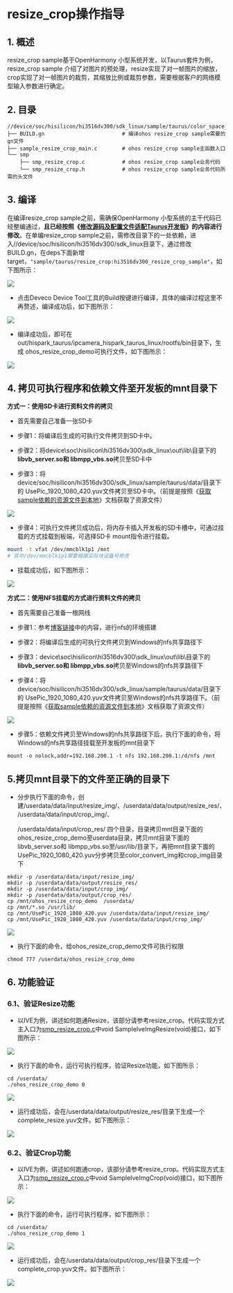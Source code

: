 # resize_crop操作指导

## 1. 概述

resize_crop  sample基于OpenHarmony 小型系统开发，以Taurus套件为例，resize_crop sample 介绍了对图片的预处理，resize实现了对一帧图片的缩放，crop实现了对一帧图片的裁剪，其缩放比例或裁剪参数，需要根据客户的网络模型输入参数进行确定。

## 2. 目录

```shell
//device/soc/hisilicon/hi3516dv300/sdk_linux/sample/taurus/color_space_convert
├── BUILD.gn                   		 # 编译ohos resize_crop sample需要的gn文件
├── sample_resize_crop_main.c        # ohos resize_crop sample主函数入口
└── smp
    ├── smp_resize_crop.c       	 # ohos resize_crop sample业务代码
    └── smp_resize_crop.h       	 # ohos resize_crop sample业务代码所需的头文件
```

## 3. 编译

在编译resize_crop  sample之前，需确保OpenHarmony 小型系统的主干代码已经整编通过，**且已经按照《[修改源码及配置文件适配Taurus开发板](../doc/2.2.1.%E4%BF%AE%E6%94%B9%E6%BA%90%E7%A0%81%E5%8F%8A%E9%85%8D%E7%BD%AE%E6%96%87%E4%BB%B6%E9%80%82%E9%85%8DTaurus%E5%BC%80%E5%8F%91%E6%9D%BF.md)》的内容进行修改**。在单编resize_crop  sample之前，需修改目录下的一处依赖，进入//device/soc/hisilicon/hi3516dv300/sdk_linux目录下，通过修改 BUILD.gn，在deps下面新增target，``"sample/taurus/resize_crop:hi3516dv300_resize_crop_sample"``，如下图所示：

![](https://gitee.com/wgm2022/mypic/raw/master/hispark_taurus_resize_crop_sample/054%E4%BF%AE%E6%94%B9buildgn.png)

* 点击Deveco Device Tool工具的Build按键进行编译，具体的编译过程这里不再赘述，编译成功后，如下图所示：

![](https://gitee.com/wgm2022/mypic/raw/master/hispark_taurus_helloworld_sample/0002-build%20success.png)

* 编译成功后，即可在out/hispark_taurus/ipcamera_hispark_taurus_linux/rootfs/bin目录下，生成 ohos_resize_crop_demo可执行文件，如下图所示：

![](https://gitee.com/wgm2022/mypic/raw/master/hispark_taurus_resize_crop_sample/056%E5%BE%97%E5%88%B0%E5%8F%AF%E6%89%A7%E8%A1%8C%E6%96%87%E4%BB%B6.png)

## 4. 拷贝可执行程序和依赖文件至开发板的mnt目录下

**方式一：使用SD卡进行资料文件的拷贝**

* 首先需要自己准备一张SD卡

* 步骤1：将编译后生成的可执行文件拷贝到SD卡中。
* 步骤2：将device\soc\hisilicon\hi3516dv300\sdk_linux\out\lib\目录下的**libvb_server.so和 libmpp_vbs.so**拷贝至SD卡中
* 步骤3：将device/soc/hisilicon/hi3516dv300/sdk_linux/sample/taurus/data/目录下的 UsePic_1920_1080_420.yuv文件拷贝至SD卡中。（前提是按照《[获取sample依赖的资源文件到本地](../doc/6.2.%E8%8E%B7%E5%8F%96sample%E4%BE%9D%E8%B5%96%E7%9A%84%E8%B5%84%E6%BA%90%E6%96%87%E4%BB%B6%E5%88%B0%E6%9C%AC%E5%9C%B0.md)》文档获取了资源文件）

![](https://gitee.com/wgm2022/mypic/raw/master/hispark_taurus_resize_crop_sample/057%E5%A4%8D%E5%88%B6%E5%8F%AF%E6%89%A7%E8%A1%8C%E6%96%87%E4%BB%B6%E5%92%8C%E4%BE%9D%E8%B5%96%E6%96%87%E4%BB%B6%E8%87%B3SD%E5%8D%A1.png)

* 步骤4：可执行文件拷贝成功后，将内存卡插入开发板的SD卡槽中，可通过挂载的方式挂载到板端，可选择SD卡 mount指令进行挂载。

```sh
mount -t vfat /dev/mmcblk1p1 /mnt
# 其中/dev/mmcblk1p1需要根据实际块设备号修改
```

* 挂载成功后，如下图所示：

![](https://gitee.com/wgm2022/mypic/raw/master/hispark_taurus_resize_crop_sample/058%E6%8C%82%E8%BD%BDSD%E5%8D%A1.png)

**方式二：使用NFS挂载的方式进行资料文件的拷贝**

* 首先需要自己准备一根网线
* 步骤1：参考[博客链接](https://blog.csdn.net/Wu_GuiMing/article/details/115872995?spm=1001.2014.3001.5501)中的内容，进行nfs的环境搭建

* 步骤2：将编译后生成的可执行文件拷贝到Windows的nfs共享路径下

* 步骤3：device\soc\hisilicon\hi3516dv300\sdk_linux\out\lib\目录下的**libvb_server.so和 libmpp_vbs.so**拷贝至Windows的nfs共享路径下

* 步骤4：将device/soc/hisilicon/hi3516dv300/sdk_linux/sample/taurus/data/目录下的 UsePic_1920_1080_420.yuv文件拷贝至Windows的nfs共享路径下。（前提是按照《[获取sample依赖的资源文件到本地](../doc/6.2.%E8%8E%B7%E5%8F%96sample%E4%BE%9D%E8%B5%96%E7%9A%84%E8%B5%84%E6%BA%90%E6%96%87%E4%BB%B6%E5%88%B0%E6%9C%AC%E5%9C%B0.md)》文档获取了资源文件）

![](https://gitee.com/wgm2022/mypic/raw/master/hispark_taurus_resize_crop_sample/064%E6%8B%B7%E8%B4%9Dresizeandcrop%E4%BE%9D%E8%B5%96%E6%96%87%E4%BB%B6%E8%87%B3nfs%E7%9B%AE%E5%BD%95.png)

* 步骤5：依赖文件拷贝至Windows的nfs共享路径下后，执行下面的命令，将Windows的nfs共享路径挂载至开发板的mnt目录下

```
mount -o nolock,addr=192.168.200.1 -t nfs 192.168.200.1:/d/nfs /mnt
```

## 5.拷贝mnt目录下的文件至正确的目录下

* 分步执行下面的命令，创建/userdata/data/input/resize_img/、/userdata/data/output/resize_res/、/userdata/data/input/crop_img/、

  /userdata/data/input/crop_res/ 四个目录，目录拷贝mnt目录下面的ohos_resize_crop_demo至userdata目录，拷贝mnt目录下面的libvb_server.so和 libmpp_vbs.so至/usr/lib/目录下，再把mnt目录下面的UsePic_1920_1080_420.yuv分步拷贝至color_convert_img和crop_img目录下

```
mkdir -p /userdata/data/input/resize_img/
mkdir -p /userdata/data/output/resize_res/
mkdir -p /userdata/data/input/crop_img/
mkdir -p /userdata/data/output/crop_res/
cp /mnt/ohos_resize_crop_demo  /userdata/
cp /mnt/*.so /usr/lib/
cp /mnt/UsePic_1920_1080_420.yuv /userdata/data/input/resize_img/
cp /mnt/UsePic_1920_1080_420.yuv /userdata/data/input/crop_img/
```

![](https://gitee.com/wgm2022/mypic/raw/master/hispark_taurus_resize_crop_sample/059%E6%8B%B7%E8%B4%9DSD%E5%8D%A1%E9%87%8C%E9%9D%A2%E7%9A%84%E6%96%87%E4%BB%B6%E8%87%B3%E5%BC%80%E5%8F%91%E6%9D%BF.png)

* 执行下面的命令，给ohos_resize_crop_demo文件可执行权限

```
chmod 777 /userdata/ohos_resize_crop_demo
```

## 6. 功能验证

### 6.1、验证Resize功能

* 以IVE为例，讲述如何跑通Resize，该部分请参考resize_crop。代码实现方式主入口为[smp_resize_crop.c](https://gitee.com/openharmony/device_soc_hisilicon/blob/master/hi3516dv300/sdk_linux/sample/taurus/resize_crop/smp/smp_resize_crop.c)中void SampleIveImgResize(void)接口，如下图所示：

![](https://gitee.com/wgm2022/mypic/raw/master/hispark_taurus_resize_crop_sample/ImgResize.png)

* 执行下面的命令，运行可执行程序，验证Resize功能，如下图所示：

```
cd /userdata/
./ohos_resize_crop_demo 0
```

![](https://gitee.com/wgm2022/mypic/raw/master/hispark_taurus_resize_crop_sample/060%E6%89%A7%E8%A1%8CResize%E5%8A%9F%E8%83%BD.png)

* 运行成功后，会在/userdata/data/output/resize_res/目录下生成一个complete_resize.yuv文件。如下图所示：

![](https://gitee.com/wgm2022/mypic/raw/master/hispark_taurus_resize_crop_sample/061%E5%BE%97%E5%88%B0resize%E7%9A%84yuv%E6%96%87%E4%BB%B6.png)

### 6.2、验证Crop功能

* 以IVE为例，讲述如何跑通crop，该部分请参考resize_crop。代码实现方式主入口为[smp_resize_crop.c](https://gitee.com/openharmony/device_soc_hisilicon/blob/master/hi3516dv300/sdk_linux/sample/taurus/resize_crop/smp/smp_resize_crop.c)中void SampleIveImgCrop(void)接口，如下图所示：

![](https://gitee.com/wgm2022/mypic/raw/master/hispark_taurus_resize_crop_sample/044SAMPLE_IVE_Img_Crop.png)

* 执行下面的命令，运行可执行程序，如下图所示：

```
cd /userdata/
./ohos_resize_crop_demo 1
```

![](https://gitee.com/wgm2022/mypic/raw/master/hispark_taurus_resize_crop_sample/062%E6%89%A7%E8%A1%8CCrop%E5%8A%9F%E8%83%BD.png)

* 运行成功后，会在/userdata/data/output/crop_res/目录下生成一个complete_crop.yuv文件。如下图所示：

![](https://gitee.com/wgm2022/mypic/raw/master/hispark_taurus_resize_crop_sample/063%E5%BE%97%E5%88%B0Crop%E7%9A%84yuv%E6%96%87%E4%BB%B6.png)
